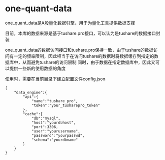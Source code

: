 # one-quant-data

one_quant_data是A股量化数据引擎，用于为量化工具提供数据支撑

目前，本库的数据来源是基于tushare.pro接口，可以认为是tushare的数据接口封装

one_quant_data的数据访问接口和tushare.pro保持一致，由于tushare的数据访问有一定的频率限制，因此相当于在访问tushare的数据时将数据缓存到指定的数据库中，从而避免tushare的访问限制
同时，由于数据在指定数据库中，因此又可以提供一些新的使用数据的角度


使用时，需要在当前目录下建立配置文件config.json
```
{
    "data_engine":{
        "api":{
            "name":"tushare_pro",
            "token":"your_tusharepro_token"
        },
        "cache":{
            "db":"mysql",
            "host":"yourdbhost",
            "port":3306,
            "user":"yourusername",
            "password":"yourpasswd",
            "schema":"yourdbname"
        }
    }
}
```
